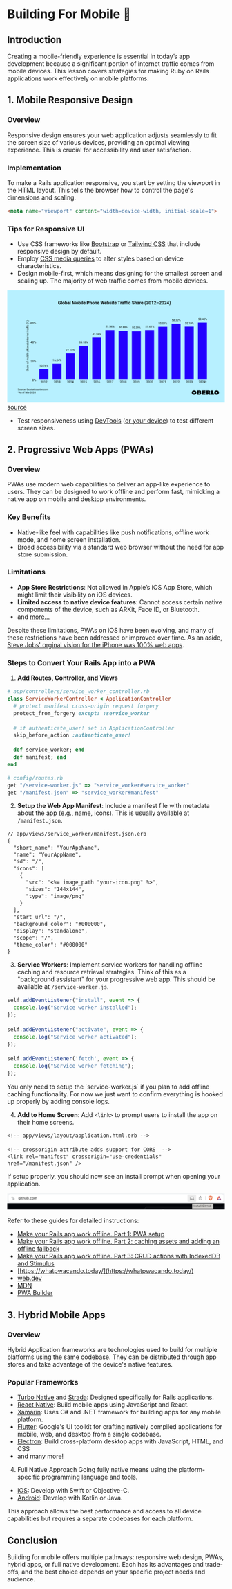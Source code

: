 # Building For Mobile 📲

## Introduction
Creating a mobile-friendly experience is essential in today’s app development because a significant portion of internet traffic comes from mobile devices. This lesson covers strategies for making Ruby on Rails applications work effectively on mobile platforms.

## 1. Mobile Responsive Design

### Overview
Responsive design ensures your web application adjusts seamlessly to fit the screen size of various devices, providing an optimal viewing experience. This is crucial for accessibility and user satisfaction.

### Implementation
To make a Rails application responsive, you start by setting the viewport in the HTML layout. This tells the browser how to control the page's dimensions and scaling.

```html
<meta name="viewport" content="width=device-width, initial-scale=1">
```

### Tips for Responsive UI
- Use CSS frameworks like [Bootstrap](https://getbootstrap.com/) or [Tailwind CSS](https://tailwindcss.com/) that include responsive design by default.
- Employ [CSS media queries](https://developer.mozilla.org/en-US/docs/Learn/CSS/CSS_layout/Media_queries) to alter styles based on device characteristics.
- Design mobile-first, which means designing for the smallest screen and scaling up. The majority of web traffic comes from mobile devices.

![](/assets/web-traffic.webp) [source](https://www.oberlo.com/statistics/mobile-internet-traffic)

- Test responsiveness using [DevTools](https://developer.chrome.com/docs/devtools/) ([or your device](https://dev.to/heratyian/sharing-your-localhost-with-other-devices-easily-4o5)) to test different screen sizes.

## 2. Progressive Web Apps (PWAs)

### Overview
PWAs use modern web capabilities to deliver an app-like experience to users. They can be designed to work offline and perform fast, mimicking a native app on mobile and desktop environments.

### Key Benefits
- Native-like feel with capabilities like push notifications, offline work mode, and home screen installation.
- Broad accessibility via a standard web browser without the need for app store submission.

### Limitations
- **App Store Restrictions**: Not allowed in Apple’s iOS App Store, which might limit their visibility on iOS devices.
- **Limited access to native device features**: Cannot access certain native components of the device, such as ARKit, Face ID, or Bluetooth. 
- and [more...](https://firt.dev/notes/pwa-ios/)

Despite these limitations, PWAs on iOS have been evolving, and many of these restrictions have been addressed or improved over time. As an aside, [Steve Jobs' orginal vision for the iPhone was 100% web apps](https://9to5mac.com/2011/10/21/jobs-original-vision-for-the-iphone-no-third-party-native-apps/).

### Steps to Convert Your Rails App into a PWA
1. **Add Routes, Controller, and Views**

```ruby
# app/controllers/service_worker_controller.rb
class ServiceWorkerController < ApplicationController
  # protect manifest cross-origin request forgery 
  protect_from_forgery except: :service_worker

  # if authenticate_user! set in ApplicationController
  skip_before_action :authenticate_user!

  def service_worker; end
  def manifest; end
end
```

```ruby
# config/routes.rb  
get "/service-worker.js" => "service_worker#service_worker"
get "/manifest.json" => "service_worker#manifest"
```

2. **Setup the Web App Manifest**: Include a manifest file with metadata about the app (e.g., name, icons). This is usually available at `/manifest.json`.

```erb
// app/views/service_worker/manifest.json.erb
{
  "short_name": "YourAppName",
  "name": "YourAppName",
  "id": "/",
  "icons": [
    {
      "src": "<%= image_path "your-icon.png" %>",
      "sizes": "144x144",
      "type": "image/png"
    }
  ],
  "start_url": "/",
  "background_color": "#000000",
  "display": "standalone",
  "scope": "/",
  "theme_color": "#000000"
}
```

3. **Service Workers**: Implement service workers for handling offline caching and resource retrieval strategies. Think of this as a "background assistant" for your progressive web app. This should be available at `/service-worker.js`.

```js
self.addEventListener("install", event => {
  console.log("Service worker installed");
});

self.addEventListener("activate", event => {
  console.log("Service worker activated");
});

self.addEventListener('fetch', event => {
  console.log("Service worker fetching");
});
```

<aside>
You only need to setup the `service-worker.js` if you plan to add offline caching functionality. For now we just want to confirm everything is hooked up properly by adding console logs.
</aside>

4. **Add to Home Screen**: Add `<link>` to prompt users to install the app on their home screens. 

```erb
<!-- app/views/layout/application.html.erb -->

<!-- crossorigin attribute adds support for CORS  -->
<link rel="manifest" crossorigin="use-credentials" href="/manifest.json" />
```

If setup properly, you should now see an install prompt when opening your application.

![](/assets/install.png)

Refer to these guides for detailed instructions:

- [Make your Rails app work offline. Part 1: PWA setup](https://alicia-paz.medium.com/make-your-rails-app-work-offline-part-1-pwa-setup-3abff8666194)
- [Make your Rails app work offline. Part 2: caching assets and adding an offline fallback](https://alicia-paz.medium.com/make-your-rails-app-work-offline-part-2-caching-assets-and-adding-an-offline-fallback-334729ade904)
- [Make your Rails app work offline. Part 3: CRUD actions with IndexedDB and Stimulus](https://alicia-paz.medium.com/make-your-rails-app-work-offline-part-3-crud-actions-with-indexeddb-and-stimulus-ad669fe0141c)
- [https://whatpwacando.today/](https://whatpwacando.today/)
- [web.dev](https://web.dev/explore/progressive-web-apps)
- [MDN](https://developer.mozilla.org/en-US/docs/Web/Progressive_web_apps)
- [PWA Builder](https://docs.pwabuilder.com/)

## 3. Hybrid Mobile Apps

### Overview
Hybrid Application frameworks are technologies used to build for multiple platforms using the same codebase. They can be distributed through app stores and take advantage of the device's native features.

### Popular Frameworks
- [Turbo Native](https://turbo.hotwired.dev/handbook/native) and [Strada](https://strada.hotwired.dev/): Designed specifically for Rails applications.
- [React Native](https://reactnative.dev/): Build mobile apps using JavaScript and React.
- [Xamarin](https://dotnet.microsoft.com/en-us/apps/xamarin): Uses C# and .NET framework for building apps for any mobile platform.
- [Flutter](https://flutter.dev/): Google's UI toolkit for crafting natively compiled applications for mobile, web, and desktop from a single codebase.
- [Electron](https://www.electronjs.org/): Build cross-platform desktop apps with JavaScript, HTML, and CSS
- and many more!

4. Full Native Approach
Going fully native means using the platform-specific programming language and tools.

- [iOS](https://developer.apple.com/): Develop with Swift or Objective-C.
- [Android](https://developer.android.com/): Develop with Kotlin or Java.

This approach allows the best performance and access to all device capabilities but requires a separate codebases for each platform.

## Conclusion
Building for mobile offers multiple pathways: responsive web design, PWAs, hybrid apps, or full native development. Each has its advantages and trade-offs, and the best choice depends on your specific project needs and audience.
